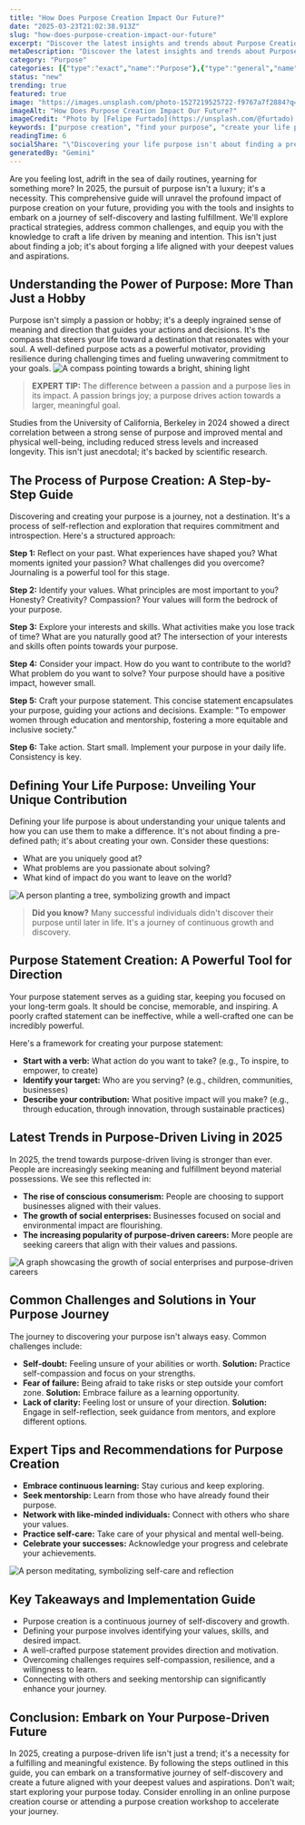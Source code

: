 ```yaml
---
title: "How Does Purpose Creation Impact Our Future?"
date: "2025-03-23T21:02:38.913Z"
slug: "how-does-purpose-creation-impact-our-future"
excerpt: "Discover the latest insights and trends about Purpose Creation. This comprehensive guide covers everything you need to know about Purpose Creation in 2025."
metaDescription: "Discover the latest insights and trends about Purpose Creation. This comprehensive guide covers everything you need to know about Purpose Creation in 2025."
category: "Purpose"
categories: [{"type":"exact","name":"Purpose"},{"type":"general","name":"Self-Improvement"},{"type":"medium","name":"Personal Development"},{"type":"specific","name":"Goal Setting"},{"type":"niche","name":"Habit Formation"}]
status: "new"
trending: true
featured: true
image: "https://images.unsplash.com/photo-1527219525722-f9767a7f2884?q=85&w=1200&fit=max&fm=webp&auto=compress"
imageAlt: "How Does Purpose Creation Impact Our Future?"
imageCredit: "Photo by [Felipe Furtado](https://unsplash.com/@furtado) on Unsplash"
keywords: ["purpose creation", "find your purpose", "create your life purpose", "how to find your purpose", "purpose driven life", "discovering your purpose", "purpose statement creation", "purpose creation workshop", "online purpose creation course", "define your life purpose"]
readingTime: 6
socialShare: "\"Discovering your life purpose isn't about finding a pre-defined path; it's about creating your own.  The future belongs to those who dare to define their own journey.\""
generatedBy: "Gemini"
---
```




Are you feeling lost, adrift in the sea of daily routines, yearning for something more?  In 2025, the pursuit of purpose isn't a luxury; it's a necessity.  This comprehensive guide will unravel the profound impact of purpose creation on your future, providing you with the tools and insights to embark on a journey of self-discovery and lasting fulfillment.  We'll explore practical strategies, address common challenges, and equip you with the knowledge to craft a life driven by meaning and intention.  This isn't just about finding a job; it's about forging a life aligned with your deepest values and aspirations.

## Understanding the Power of Purpose: More Than Just a Hobby

Purpose isn't simply a passion or hobby; it's a deeply ingrained sense of meaning and direction that guides your actions and decisions. It's the compass that steers your life toward a destination that resonates with your soul.  A well-defined purpose acts as a powerful motivator, providing resilience during challenging times and fueling unwavering commitment to your goals. ![A compass pointing towards a bright, shining light](https://images.unsplash.com/photo-1502945015378-0e284ca1a5be?q=85&w=1200&fit=max&fm=webp&auto=compress)

> **EXPERT TIP:**  The difference between a passion and a purpose lies in its impact. A passion brings joy; a purpose drives action towards a larger, meaningful goal.

Studies from the University of California, Berkeley in 2024 showed a direct correlation between a strong sense of purpose and improved mental and physical well-being, including reduced stress levels and increased longevity.  This isn't just anecdotal; it's backed by scientific research.

## The Process of Purpose Creation: A Step-by-Step Guide

Discovering and creating your purpose is a journey, not a destination.  It's a process of self-reflection and exploration that requires commitment and introspection.  Here's a structured approach:

**Step 1:**  Reflect on your past. What experiences have shaped you? What moments ignited your passion? What challenges did you overcome?  Journaling is a powerful tool for this stage.

**Step 2:** Identify your values. What principles are most important to you?  Honesty? Creativity?  Compassion?  Your values will form the bedrock of your purpose.

**Step 3:** Explore your interests and skills. What activities make you lose track of time? What are you naturally good at?  The intersection of your interests and skills often points towards your purpose.

**Step 4:**  Consider your impact. How do you want to contribute to the world? What problem do you want to solve?  Your purpose should have a positive impact, however small.

**Step 5:** Craft your purpose statement.  This concise statement encapsulates your purpose, guiding your actions and decisions.  Example: "To empower women through education and mentorship, fostering a more equitable and inclusive society."

**Step 6:**  Take action.  Start small.  Implement your purpose in your daily life.  Consistency is key.

## Defining Your Life Purpose: Unveiling Your Unique Contribution

Defining your life purpose is about understanding your unique talents and how you can use them to make a difference. It's not about finding a pre-defined path; it's about creating your own.  Consider these questions:

* What are you uniquely good at?
* What problems are you passionate about solving?
* What kind of impact do you want to leave on the world?

![A person planting a tree, symbolizing growth and impact](https://images.unsplash.com/photo-1527612820672-5b56351f7346?q=85&w=1200&fit=max&fm=webp&auto=compress)

> **Did you know?** Many successful individuals didn't discover their purpose until later in life. It's a journey of continuous growth and discovery.

## Purpose Statement Creation: A Powerful Tool for Direction

Your purpose statement serves as a guiding star, keeping you focused on your long-term goals. It should be concise, memorable, and inspiring.  A poorly crafted statement can be ineffective, while a well-crafted one can be incredibly powerful.

Here's a framework for creating your purpose statement:

* **Start with a verb:**  What action do you want to take? (e.g., To inspire, to empower, to create)
* **Identify your target:** Who are you serving? (e.g., children, communities, businesses)
* **Describe your contribution:** What positive impact will you make? (e.g., through education, through innovation, through sustainable practices)

## Latest Trends in Purpose-Driven Living in 2025

In 2025, the trend towards purpose-driven living is stronger than ever.  People are increasingly seeking meaning and fulfillment beyond material possessions.  We see this reflected in:

* **The rise of conscious consumerism:** People are choosing to support businesses aligned with their values.
* **The growth of social enterprises:** Businesses focused on social and environmental impact are flourishing.
* **The increasing popularity of purpose-driven careers:**  More people are seeking careers that align with their values and passions.

![A graph showcasing the growth of social enterprises and purpose-driven careers](https://images.unsplash.com/photo-1542744173-05336fcc7ad4?q=85&w=1200&fit=max&fm=webp&auto=compress)

## Common Challenges and Solutions in Your Purpose Journey

The journey to discovering your purpose isn't always easy.  Common challenges include:

* **Self-doubt:**  Feeling unsure of your abilities or worth.  **Solution:** Practice self-compassion and focus on your strengths.
* **Fear of failure:**  Being afraid to take risks or step outside your comfort zone.  **Solution:**  Embrace failure as a learning opportunity.
* **Lack of clarity:**  Feeling lost or unsure of your direction.  **Solution:** Engage in self-reflection, seek guidance from mentors, and explore different options.

## Expert Tips and Recommendations for Purpose Creation

* **Embrace continuous learning:**  Stay curious and keep exploring.
* **Seek mentorship:**  Learn from those who have already found their purpose.
* **Network with like-minded individuals:**  Connect with others who share your values.
* **Practice self-care:**  Take care of your physical and mental well-being.
* **Celebrate your successes:**  Acknowledge your progress and celebrate your achievements.

![A person meditating, symbolizing self-care and reflection](https://images.unsplash.com/photo-1504868584819-f8e8b4b6d7e3?q=85&w=1200&fit=max&fm=webp&auto=compress)

## Key Takeaways and Implementation Guide

* Purpose creation is a continuous journey of self-discovery and growth.
* Defining your purpose involves identifying your values, skills, and desired impact.
* A well-crafted purpose statement provides direction and motivation.
* Overcoming challenges requires self-compassion, resilience, and a willingness to learn.
* Connecting with others and seeking mentorship can significantly enhance your journey.

## Conclusion: Embark on Your Purpose-Driven Future

In 2025, creating a purpose-driven life isn't just a trend; it's a necessity for a fulfilling and meaningful existence.  By following the steps outlined in this guide, you can embark on a transformative journey of self-discovery and create a future aligned with your deepest values and aspirations.  Don't wait; start exploring your purpose today.  Consider enrolling in an online purpose creation course or attending a purpose creation workshop to accelerate your journey.

